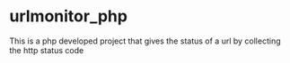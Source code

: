 # urlmonitor_php
This is a php developed project that gives the status of a url by collecting the http status code
